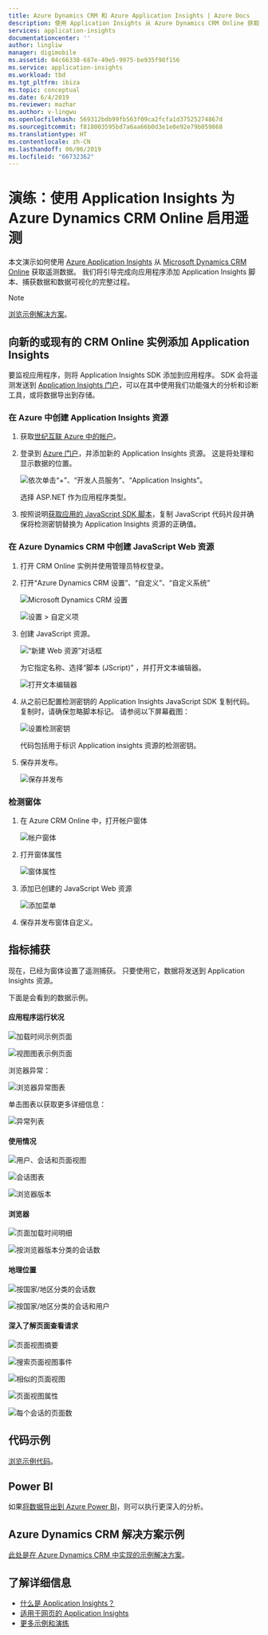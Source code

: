 ```yaml
---
title: Azure Dynamics CRM 和 Azure Application Insights | Azure Docs
description: 使用 Application Insights 从 Azure Dynamics CRM Online 获取遥测。 设置、获取数据、可视化和导出的演练。
services: application-insights
documentationcenter: ''
author: lingliw
manager: digimobile
ms.assetid: 04c66338-687e-49e5-9975-be935f98f156
ms.service: application-insights
ms.workload: tbd
ms.tgt_pltfrm: ibiza
ms.topic: conceptual
ms.date: 6/4/2019
ms.reviewer: mazhar
ms.author: v-lingwu
ms.openlocfilehash: 569312bdb99fb563f09ca2fcfa1d37525274867d
ms.sourcegitcommit: f818003595bd7a6aa66b0d3e1e0e92e79b059868
ms.translationtype: HT
ms.contentlocale: zh-CN
ms.lasthandoff: 06/06/2019
ms.locfileid: "66732362"
---
```

# <a name="walkthrough-enabling-telemetry-for-azure-dynamics-crm-online-using-application-insights"></a>演练：使用 Application Insights 为 Azure Dynamics CRM Online 启用遥测
本文演示如何使用 [Azure Application Insights](https://www.azure.cn/services/application-insights/) 从 [Microsoft Dynamics CRM Online](https://www.dynamics.com/) 获取遥测数据。 我们将引导完成向应用程序添加 Application Insights 脚本、捕获数据和数据可视化的完整过程。

> [!NOTE]
> [浏览示例解决方案](https://dynamicsandappinsights.codeplex.com/)。
> 
> 

## <a name="add-application-insights-to-new-or-existing-crm-online-instance"></a>向新的或现有的 CRM Online 实例添加 Application Insights
要监视应用程序，则将 Application Insights SDK 添加到应用程序。 SDK 会将遥测发送到 [Application Insights 门户](https://portal.azure.cn)，可以在其中使用我们功能强大的分析和诊断工具，或将数据导出到存储。

### <a name="create-an-application-insights-resource-in-azure"></a>在 Azure 中创建 Application Insights 资源
1. 获取[世纪互联 Azure 中的帐户](https://azure.com/pricing)。 
2. 登录到 [Azure 门户](https://portal.azure.cn)，并添加新的 Application Insights 资源。 这是将处理和显示数据的位置。

    ![依次单击“+”、“开发人员服务”、“Application Insights”。](./media/sample-mscrm/01.png)

    选择 ASP.NET 作为应用程序类型。
3. 按照说明[获取应用的 JavaScript SDK 脚本](../../azure-monitor/app/javascript.md#set-up-application-insights-for-your-web-page)，复制 JavaScript 代码片段并确保将检测密钥替换为 Application Insights 资源的正确值。

### <a name="create-a-javascript-web-resource-in-azure-dynamics-crm"></a>在 Azure Dynamics CRM 中创建 JavaScript Web 资源
1. 打开 CRM Online 实例并使用管理员特权登录。
2. 打开“Azure Dynamics CRM 设置”、“自定义”、“自定义系统”

    ![Microsoft Dynamics CRM 设置](./media/sample-mscrm/00001.png)

    ![设置 > 自定义项](./media/sample-mscrm/00002.png)

1. 创建 JavaScript 资源。

    ![“新建 Web 资源”对话框](./media/sample-mscrm/07.png)

    为它指定名称、选择“脚本 (JScript)”  ，并打开文本编辑器。

    ![打开文本编辑器](./media/sample-mscrm/00004.png)
2. 从之前已配置检测密钥的 Application Insights JavaScript SDK 复制代码。 复制时，请确保忽略脚本标记。 请参阅以下屏幕截图：

    ![设置检测密钥](./media/sample-mscrm/000005.png)

    代码包括用于标识 Application insights 资源的检测密钥。
3. 保存并发布。

    ![保存并发布](./media/sample-mscrm/00006.png)

### <a name="instrument-forms"></a>检测窗体
1. 在 Azure CRM Online 中，打开帐户窗体

    ![帐户窗体](./media/sample-mscrm/00007.png)
2. 打开窗体属性

    ![窗体属性](./media/sample-mscrm/00008.png)
3. 添加已创建的 JavaScript Web 资源

    ![添加菜单](./media/sample-mscrm/13.png)

4. 保存并发布窗体自定义。

## <a name="metrics-captured"></a>指标捕获
现在，已经为窗体设置了遥测捕获。 只要使用它，数据将发送到 Application Insights 资源。

下面是会看到的数据示例。

#### <a name="application-health"></a>应用程序运行状况
![加载时间示例页面](./media/sample-mscrm/15.png)

![视图图表示例页面](./media/sample-mscrm/16.png)

浏览器异常：

![浏览器异常图表](./media/sample-mscrm/17.png)

单击图表以获取更多详细信息：

![异常列表](./media/sample-mscrm/18.png)

#### <a name="usage"></a>使用情况
![用户、会话和页面视图](./media/sample-mscrm/19.png)

![会话图表](./media/sample-mscrm/20.png)

![浏览器版本](./media/sample-mscrm/21.png)

#### <a name="browsers"></a>浏览器
![页面加载时间明细](./media/sample-mscrm/22.png)

![按浏览器版本分类的会话数](./media/sample-mscrm/23.png)

#### <a name="geolocation"></a>地理位置
![按国家/地区分类的会话数](./media/sample-mscrm/24.png)

![按国家/地区分类的会话和用户](./media/sample-mscrm/25.png)

#### <a name="inside-page-view-request"></a>深入了解页面查看请求
![页面视图摘要](./media/sample-mscrm/26.png)

![搜索页面视图事件](./media/sample-mscrm/27.png)

![相似的页面视图](./media/sample-mscrm/28.png)

![页面视图属性](./media/sample-mscrm/29.png)

![每个会话的页面数](./media/sample-mscrm/30.png)

## <a name="sample-code"></a>代码示例
[浏览示例代码](https://dynamicsandappinsights.codeplex.com/)。

## <a name="power-bi"></a>Power BI
如果[将数据导出到 Azure Power BI](../../azure-monitor/app/export-power-bi.md )，则可以执行更深入的分析。

## <a name="sample-azure-dynamics-crm-solution"></a>Azure Dynamics CRM 解决方案示例
[此处是在 Azure Dynamics CRM 中实现的示例解决方案](https://dynamicsandappinsights.codeplex.com/)。

## <a name="learn-more"></a>了解详细信息
* [什么是 Application Insights？](../../azure-monitor/app/app-insights-overview.md)
* [适用于网页的 Application Insights](../../azure-monitor/app/javascript.md)
* [更多示例和演练](../../azure-monitor/app/app-insights-overview.md)




